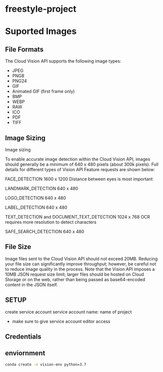 # freestyle-project

# Suported Images

## File Formats

The Cloud Vision API supports the following image types:

  + JPEG
  + PNG8
  + PNG24
  + GIF
  + Animated GIF (first frame only)
  + BMP
  + WEBP
  + RAW
  + ICO
  + PDF
  + TIFF



## Image Sizing

Image sizing

To enable accurate image detection within the Cloud Vision API, images should generally be a minimum of 640 x 480 pixels (about 300k pixels). Full details for different types of Vision API Feature requests are shown below:

FACE_DETECTION	1600 x 1200	Distance between eyes is most important


LANDMARK_DETECTION	640 x 480


LOGO_DETECTION	640 x 480

LABEL_DETECTION	640 x 480

TEXT_DETECTION and DOCUMENT_TEXT_DETECTION	1024 x 768	OCR requires more resolution to detect characters

SAFE_SEARCH_DETECTION	640 x 480


## File Size
Image files sent to the Cloud Vision API should not exceed 20MB. Reducing your file size can significantly improve throughput; however, be careful not to reduce image quality in the process. Note that the Vision API imposes a 10MB JSON request size limit; larger files should be hosted on Cloud Storage or on the web, rather than being passed as base64-encoded content in the JSON itself.

## SETUP
create service account 
service account name: name of project
  + make sure to give service account editor access

## Credentials

## enviornment
```sh
conda create -n vision-env python=3.7
```


